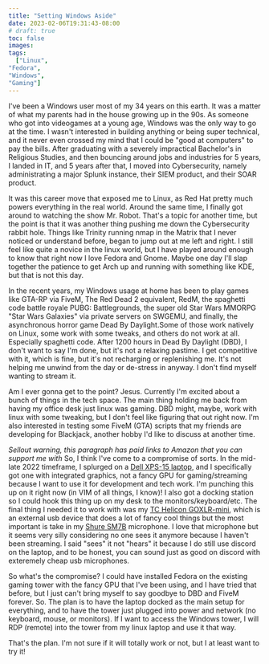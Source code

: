 ```yaml
---
title: "Setting Windows Aside"
date: 2023-02-06T19:31:43-08:00
# draft: true
toc: false
images:
tags:
  ["Linux",
"Fedora",
"Windows",
"Gaming"]
---
```

I've been a Windows user most of my 34 years on this earth. It was a matter of what my parents had in the house growing up in the 90s. As someone who got into videogames at a young age, Windows was the only way to go at the time. I wasn't interested in building anything or being super technical, and it never even crossed my mind that I could be "good at computers" to pay the bills. After graduating with a severely impractical Bachelor's in Religious Studies, and then bouncing around jobs and industries for 5 years, I landed in IT, and 5 years after that, I moved into Cybersecurity, namely administrating a major Splunk instance, their SIEM product, and their SOAR product.

It was this career move that exposed me to Linux, as Red Hat pretty much powers everything in the real world. Around the same time, I finally got around to watching the show Mr. Robot. That's a topic for another time, but the point is that it was another thing pushing me down the Cybersecurity rabbit hole. Things like Trinity running nmap in the Matrix that I never noticed or understand before, began to jump out at me left and right. I still feel like quite a novice in the linux world, but I have played around enough to know that right now I love Fedora and Gnome. Maybe one day I'll slap together the patience to get Arch up and running with something like KDE, but that is not this day.

In the recent years, my Windows usage at home has been to play games like GTA-RP via FiveM, The Red Dead 2 equivalent, RedM, the spaghetti code battle royale PUBG: Battlegrounds, the super old Star Wars MMORPG "Star Wars Galaxies" via private servers on SWGEMU, and finally, the asynchronous horror game Dead By Daylight.Some of those work natively on Linux, some work with some tweaks, and others do not work at all. Especially spaghetti code. After 1200 hours in Dead By Daylight (DBD), I don't want to say I'm done, but it's not a relaxing pastime. I get competitive with it, which is fine, but it's not recharging or replenishing me. It's not helping me unwind from the day or de-stress in anyway. I don't find myself wanting to stream it. 

Am I ever gonna get to the point? Jesus. Currently I'm excited about a bunch of things in the tech space. The main thing holding me back from having my office desk just linux was gaming. DBD might, maybe, work with linux with some tweaking, but I don't feel like figuring that out right now. I'm also interested in testing some FiveM (GTA) scripts that my friends are developing for Blackjack, another hobby I'd like to discuss at another time. 

*Sellout warning, this paragraph has  paid links to Amazon that you can support me with*
So, I think I've come to a compromise of sorts. In the mid-late 2022 timeframe, I splurged on a [Dell XPS-15 laptop](https://amzn.to/3HDbnIX), and I specifically got one with integrated graphics, not a fancy GPU for gaming/streaming because I want to use it for development and tech work. I'm punching this up on it right now (in VIM of all things, I know)! I also got a docking station so I could hook this thing up on my desk to the monitors/keyboard/etc. The final thing I needed it to work with was my [TC Helicon GOXLR-mini](https://amzn.to/3lgpmgr), which is an external usb device that does a lot of fancy cool things but the most important is take in my [Shure SM7B](https://amzn.to/3JMyrbc) microphone. I love that microphone but it seems very silly considering no one sees it anymore because I haven't been streaming. I said "sees" it not "hears" it because I do still use discord on the laptop, and to be honest, you can sound just as good on discord with exteremely cheap usb microphones.

So what's the compromise? I could have installed Fedora on the existing gaming tower with the fancy GPU that I've been using, and I have tried that before, but I just can't bring myself to say goodbye to DBD and FiveM forever. So. The plan is to have the laptop docked as the main setup for everything, and to have the tower just plugged into power and network (no keyboard, mouse, or monitors). If I want to access the Windows tower, I will RDP (remote) into the tower from my linux laptop and use it that way.

That's the plan. I'm not sure if it will totally work or not, but I at least want to try it! 
